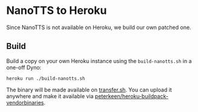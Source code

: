 # NanoTTS to Heroku

Since NanoTTS is not available on Heroku, we build our own patched one.

## Build
Build a copy on your own Heroku instance using the `build-nanotts.sh` in a one-off Dyno:
```
heroku run ./build-nanotts.sh
```
The binary will be made available on [transfer.sh](https://transfer.sh).
You can upload it anywhere and make it available via [peterkeen/heroku-buildpack-vendorbinaries](https://github.com/peterkeen/heroku-buildpack-vendorbinaries).

